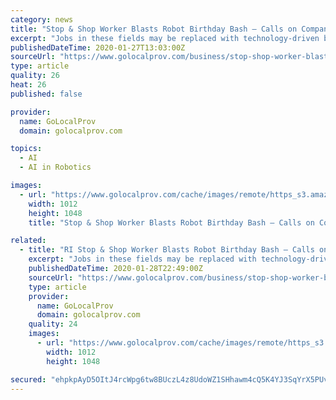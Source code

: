 ```yaml
---
category: news
title: "Stop & Shop Worker Blasts Robot Birthday Bash — Calls on Company to Celebrate Customers and Staff"
excerpt: "Jobs in these fields may be replaced with technology-driven by machine learning and artificial intelligence,\" found the report. Marty is a spill detection robot. This technology is just the beginning for Stop & Shop and other retailers. The company making some of the technology solutions, like Marty, says that retailers need technology to stay ..."
publishedDateTime: 2020-01-27T13:03:00Z
sourceUrl: "https://www.golocalprov.com/business/stop-shop-worker-blasts-robot-birthday-bash-calls-on-company-to-celebrate-c"
type: article
quality: 26
heat: 26
published: false

provider:
  name: GoLocalProv
  domain: golocalprov.com

topics:
  - AI
  - AI in Robotics

images:
  - url: "https://www.golocalprov.com/cache/images/remote/https_s3.amazonaws.com/media.golocalprov.com/Marty_Robot__Stop_and_Shop_PHOTO_u:PattyPan420_1__Jan_2020.png"
    width: 1012
    height: 1048
    title: "Stop & Shop Worker Blasts Robot Birthday Bash — Calls on Company to Celebrate Customers and Staff"

related:
  - title: "RI Stop & Shop Worker Blasts Robot Birthday Bash — Calls on Company to Celebrate Customers and Staff"
    excerpt: "Jobs in these fields may be replaced with technology-driven by machine learning and artificial intelligence,\" found the report. Marty is a spill detection robot. This technology is just the beginning for Stop & Shop and other retailers. The company making some of the technology solutions, like Marty, says that retailers need technology to stay ..."
    publishedDateTime: 2020-01-28T22:49:00Z
    sourceUrl: "https://www.golocalprov.com/business/stop-shop-worker-blasts-robot-birthday-bash-calls-on-company-to-celebrate-c"
    type: article
    provider:
      name: GoLocalProv
      domain: golocalprov.com
    quality: 24
    images:
      - url: "https://www.golocalprov.com/cache/images/remote/https_s3.amazonaws.com/media.golocalprov.com/Marty_Robot__Stop_and_Shop_PHOTO_u:PattyPan420_1__Jan_2020.png"
        width: 1012
        height: 1048

secured: "ehpkpAyD5OItJ4rcWpg6tw8BUczL4z8UdoWZ1SHhawm4cQ5K4YJ3SqYrX5PUvo5nD9tWeRQl/gudq7epOZzUtYgCCeP7Cc4vf1Tfb49JcZFDEDxnbGR4e07iETfnUH79VesoeFa9KC9wFP27Cqc5/2hVjJwxNLhJbRf00O6mAf5lvdD/CCcZO5Vnq45wM/1osk2+tE4hKJimWTBp2OVPYkw0tC/Odc1MxLmIwq8sUfXqxtuyY0Q8EexsCCflamBmOoq2fne4+2JSOA5lOuxRvkwIVEAusbMwhptCwGvD3arPdZggRsi3eGM7UWrl0TEDpJrJVEtIF8fRg4iiPtjntNTzpYo+5YBX4hK+b55/t/lrw3rzbxhhJQsMg0cXOIWAq9J5/qlUYhnwe1JA4adB8XNfkqAAdC9mysY93m5iklzSg6wLfRx5TRP4UV0kwGLQ7XTG5bXtk06wgEleep603TDOXFLbHTOYeaEre8PH0NE=;HeD5KZdtn7j0nmMpByvqbg=="
---
```


